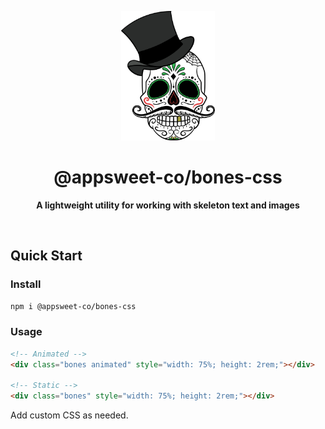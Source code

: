 <p align="center">
  <img src="assets/readme/logo.png" alt="Logo" width="150" height="auto" />
</p>

<h1 align="center">@appsweet-co/bones-css</h1>

<p align="center">
  <b>A lightweight utility for working with skeleton text and images</b></br>
</p>

<br />

## Quick Start

### Install

```zsh
npm i @appsweet-co/bones-css
```

### Usage

```html
<!-- Animated -->
<div class="bones animated" style="width: 75%; height: 2rem;"></div>

<!-- Static -->
<div class="bones" style="width: 75%; height: 2rem;"></div>
```

Add custom CSS as needed.
